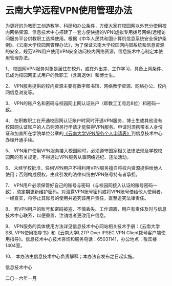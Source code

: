 # 云南大学远程VPN使用管理办法


为更好的为教职工创造教学、科研和办公条件，方便大家在校园网以外充分使用校内网络资源，信息技术中心搭建了一套方便快捷的VPN(虚拟专用拨号网络)远程访问服务平台供教职工选择使用。根据《中华人民共和国计算机信息系统安全保护条例》、《云南大学校园网管理办法》，为了保证云南大学校园网内部系统和信息资源的安全，规范VPN用户使用VPN安全访问校内网络资源，信息技术中心制定本使用管理办法。

1、 校园网VPN服务对象是居住在校外，或在外出差、工作学习，具备上网条件、已成为校园网正式用户的教职工（含离退休）和博士生。

2、 VPN服务提供的校内资源主要有数字图书馆、网络教学资源、网络办公、校内网信息浏览等。

3、 VPN的账户名和密码与校园网上网认证账户（即教工工号后8位）和密码一致。

4、 在职教职工在开通校园网认证账户时同时开通VPN服务，博士生或其他没有校园网认证账户的人员则须另行申请才能获得VPN服务。申请时须携带本人身份证和加盖所在学院单位公章的[《云南大学VPN服务个人申请表》](http://www.itc.ynu.edu.cn/cyxz/21790.html)到信息技术中心办理开通手续。

5、 VPN用户使用VPN服务接入校园网时，必须遵守国家相关法律法规及学校校园网的有关规定，不得通过VPN服务从事网络违纪、违法活动。

6、 未经学校批准，任何VPN用户不得利用VPN服务擅自将校内资源提供给他人使用；否则构成侵权，由此引发的法律纠纷由VPN账号持有者承担。

7、 VPN用户必须保管好自己的账号与密码（与校园网接入认证的账号密码一致），须定期更新维护密码。对泄露VPN账号密码或将VPN账号借给他人使用者，一经查实，将停止其账号的使用并追究该用户责任，直至追究法律责任。

8、 若VPN用户的账号和密码被盗、不慎丢失、工作调离，用户有责任及时与信息技术中心联系，以便重置、注销或者更改用户信息。

9、 VPN服务的具体使用方法详见信息技术中心网站相关技术手册：《云南大学SSL VPN使用指导书》和《云南大学L2TP Over IPSEC VPN Client拨号客户端使用指导》。信息技术中心技术咨询和服务电话：65031141，办公地点：敬宾楼1404室。

10、  本办法由信息技术中心负责解释；本办法自发布之日起实施。



信息技术中心

二〇一六年一月



